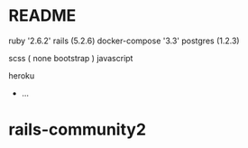 # README

  ruby '2.6.2'
  rails (5.2.6)
  docker-compose '3.3'
  postgres (1.2.3)
  
  scss ( none bootstrap )
  javascript
  
  heroku
  
* ...
# rails-community2
